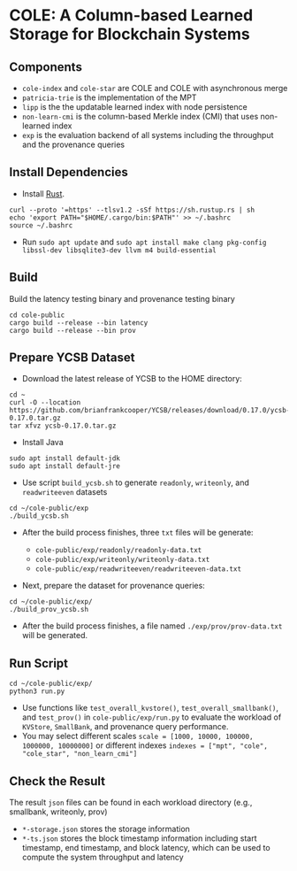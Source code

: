 # COLE: A Column-based Learned Storage for Blockchain Systems
## Components
- `cole-index` and `cole-star` are COLE and COLE with asynchronous merge
- `patricia-trie` is the implementation of the MPT
- `lipp` is the the updatable learned index with node persistence
- `non-learn-cmi` is the column-based Merkle index (CMI) that uses non-learned index
- `exp` is the evaluation backend of all systems including the throughput and the provenance queries

## Install Dependencies
- Install [Rust](https://rustup.rs).
```
curl --proto '=https' --tlsv1.2 -sSf https://sh.rustup.rs | sh
echo 'export PATH="$HOME/.cargo/bin:$PATH"' >> ~/.bashrc
source ~/.bashrc
```
- Run `sudo apt update` and `sudo apt install make clang pkg-config libssl-dev libsqlite3-dev llvm m4 build-essential`

## Build
Build the latency testing binary and provenance testing binary
```
cd cole-public
cargo build --release --bin latency
cargo build --release --bin prov
```

## Prepare YCSB Dataset
* Download the latest release of YCSB to the HOME directory:
```
cd ~
curl -O --location https://github.com/brianfrankcooper/YCSB/releases/download/0.17.0/ycsb-0.17.0.tar.gz
tar xfvz ycsb-0.17.0.tar.gz
```
* Install Java
```
sudo apt install default-jdk
sudo apt install default-jre
```
* Use script `build_ycsb.sh` to generate `readonly`, `writeonly`, and `readwriteeven` datasets
```
cd ~/cole-public/exp
./build_ycsb.sh
```

* After the build process finishes, three `txt` files will be generate:
    * `cole-public/exp/readonly/readonly-data.txt`
    * `cole-public/exp/writeonly/writeonly-data.txt`
    * `cole-public/exp/readwriteeven/readwriteeven-data.txt`

* Next, prepare the dataset for provenance queries:
```
cd ~/cole-public/exp/
./build_prov_ycsb.sh
```

* After the build process finishes, a file named `./exp/prov/prov-data.txt` will be generated.

## Run Script
```
cd ~/cole-public/exp/
python3 run.py
```

* Use functions like `test_overall_kvstore()`, `test_overall_smallbank()`, and `test_prov()` in `cole-public/exp/run.py` to evaluate the workload of `KVStore`, `SmallBank`, and provenance query performance.
* You may select different scales `scale = [1000, 10000, 100000, 1000000, 10000000]` or different indexes `indexes = ["mpt", "cole", "cole_star", "non_learn_cmi"]`

## Check the Result

The result `json` files can be found in each workload directory (e.g., smallbank, writeonly, prov)

* `*-storage.json` stores the storage information
* `*-ts.json` stores the block timestamp information including start timestamp, end timestamp, and block latency, which can be used to compute the system throughput and latency
